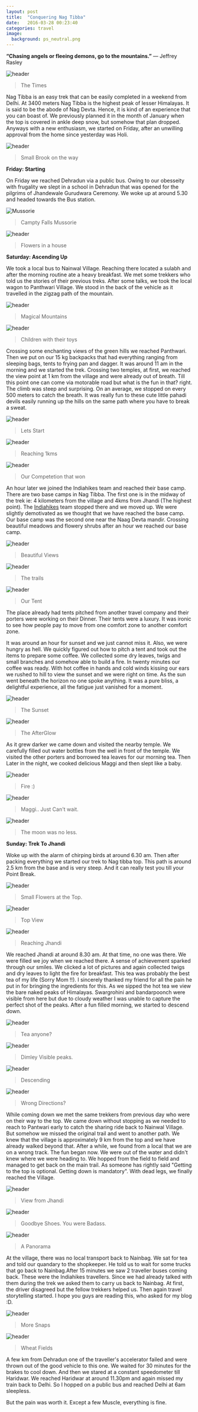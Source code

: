 ```yaml
---
layout: post
title:  "Conquering Nag Tibba"
date:   2016-03-28 00:23:40
categories: travel
image:
  background: ps_neutral.png
---
```


**“Chasing angels or fleeing demons, go to the mountains.”**
― Jeffrey Rasley


<img src="http://i.imgur.com/3pl5SYv.jpg" alt="header">

>The Times

Nag Tibba is an easy trek that can be easily completed in a weekend from Delhi. At 3400 meters Nag Tibba is the highest peak of lesser Himalayas. It is said to be the abode of Nag Devta. Hence, it is kind of an experience that you can boast of. We previously planned it in the month of January when the top is covered in ankle deep snow, but somehow that plan dropped. Anyways with a new enthusiasm, we started on Friday, after an unwilling approval from the home since yesterday was Holi.

<img src="http://i.imgur.com/fqHxPkz.jpg" alt="header">

>Small Brook on the way

**Friday: Starting**

On Friday we reached Dehradun via a public bus. Owing to our obesseity with frugality we slept in a school in Dehradun that was opened for the pilgrims of Jhandewale Gurudwara Ceremony. We woke up at around 5.30 and headed towards the Bus station.

<img src="http://i.imgur.com/8tVthQ7.jpg" alt="Mussorie">

>Campty Falls Mussorie

<img src="http://i.imgur.com/fMtl0lj.jpg" alt="header">

>Flowers in a house


**Saturday: Ascending Up**

We took a local bus to Nainwal Village. Reaching there located a sulabh and after the morning routine ate a heavy breakfast. We met some trekkers who told us the stories of their previous treks. After some talks, we took the local wagon to Panthwari Village. We stood in the back of the vehicle as it travelled in the zigzag path of the mountain. 


<img src="http://i.imgur.com/uEwsOS5.jpg" alt="header">

>Magical Mountains

<img src="http://i.imgur.com/MQJ8HXu.jpg" alt="header">

>Children with their toys


Crossing some enchanting views of the green hills we reached Panthwari. Then we put on our 15 kg backpacks that had everything ranging from sleeping bags, tents to frying pan and dagger. It was around 11 am in the morning and we started the trek. Crossing two temples, at first, we reached the view point at 1 km from the village and were already out of breath. Till this point one can come via motorable road but what is the fun in that? right. The climb was steep and surprising. On an  average, we stopped on every 500 meters to catch the breath. It was really fun to these cute little pahadi devils easily running up the hills on the same path where you have to break a sweat.

<img src="http://i.imgur.com/yyrpIrZ.jpg" alt="header">

>Lets Start

<img src="http://i.imgur.com/OAm912z.jpg" alt="header">

>Reaching 1kms

<img src="http://i.imgur.com/medWUE3.jpg" alt="header">

>Our Competetion that won

An hour later we joined the Indiahikes team and reached their base camp. There are two base camps in Nag Tibba. The first one is in the midway of the trek ie: 4 kilometers from the village and 4kms from Jhandi (The highest point). The <a href="http://indiahikes.in/"> Indiahikes</a> team stopped there and we moved up. We were slightly demotivated as we thought that we have reached the base camp. Our base camp was the second one near the Naag Devta mandir. Crossing beautiful meadows and flowery shrubs after an hour we reached our base camp. 

<img src="http://i.imgur.com/SKLwgkG.jpg" alt="header">

>Beautiful Views

<img src="http://i.imgur.com/MDbrsIL.jpg" alt="header">

>The trails

<img src="http://i.imgur.com/ppRlM5v.jpg" alt="header">

>Our Tent

The place already had tents pitched from another travel company and their porters were working on their Dinner. Their tents were a luxury. It was ironic to see how people pay to move from one comfort zone to another comfort zone.

It was around an hour for sunset and we just cannot miss it. Also, we were hungry as hell. We quickly figured out how to pitch a tent and took out the items to prepare some coffee. We collected some dry leaves, twigs and small branches and somehow able to build a fire. In twenty minutes our coffee was ready. With hot coffee in hands and cold winds kissing our ears we rushed to hill to view the sunset and we were right on time. As the sun went beneath the horizon no one spoke anything. It was a pure bliss, a delightful experience, all the fatigue just vanished for a moment.


<img src="http://i.imgur.com/vD5MNI8.jpg" alt="header">

>The Sunset

<img src="http://i.imgur.com/QYiWpA9.jpg" alt="header">

>The AfterGlow

As it grew darker we came down and visited the nearby temple. We carefully filled out water bottles from the well in front of the temple. We visited the other porters and borrowed tea leaves for our morning tea.
Then Later in the night, we cooked delicious Maggi and then slept like a baby.

<img src="http://i.imgur.com/SL9GFR2.jpg" alt="header">

>Fire :)

<img src="http://i.imgur.com/2st6C6j.jpg" alt="header">

>Maggi.. Just Can't wait.

<img src="http://i.imgur.com/cjtAMz0.jpg" alt="header">

>The moon was no less.

**Sunday: Trek To Jhandi**

Woke up with the alarm of chirping birds at around 6.30 am. Then after packing everything we started our trek to Nag tibba top. This path is around 2.5 km from the base and is very steep. And it can really test you till your Point Break. 


<img src="http://i.imgur.com/wb1i8KF.jpg" alt="header">

>Small Flowers at the Top.

<img src="http://i.imgur.com/37j5OQc.jpg" alt="header">

>Top View


<img src="http://i.imgur.com/lFKlkfR.jpg" alt="header">

>Reaching Jhandi

We reached Jhandi at around 8.30 am. At that time, no one was there. We were filled we joy when we reached there. A sense of achievement sparked through our smiles. We clicked a lot of pictures and again collected twigs and dry leaves to light the fire for breakfast. This tea was probably the best tea of my life (Sorry Mom !!). I sincerely thanked my friend for all the pain he put in for bringing the ingredients for this. As we sipped the hot tea we view the bare naked peaks of Himalayas. Swargrohini and bandarpoonch were visible from here but due to cloudy weather I was unable to capture the perfect shot of the peaks. After a fun filled morning, we started to descend down.

<img src="http://i.imgur.com/xm4TyLm.jpg" alt="header">

>Tea anyone?

<img src="http://i.imgur.com/PZog9Aj.jpg" alt="header">

>Dimley Visible peaks.

<img src="http://i.imgur.com/Mwhx1rz.jpg" alt="header">

>Descending

<img src="http://i.imgur.com/GZdNYjs.jpg" alt="header">

>Wrong Directions?

While coming down we met the same trekkers from previous day who were on their way to the top. We came down without stopping as we needed to reach to Pantwari early to catch the sharing ride back to Nainwal Village. But somehow we missed the original trail and went to another path. We knew that the village is approximately 9 km from the top and we have already walked beyond that. After a while, we found from a local that we are on a wrong track. The fun began now. We were out of the water and didn't knew where we were heading to. We hopped from the field to field and managed to get back on the main trail. As someone has rightly said "Getting to the top is optional. Getting down is mandatory".  With dead legs, we finally reached the Village.

<img src="http://i.imgur.com/JHrT8TY.jpg" alt="header">

>View from Jhandi

<img src="http://i.imgur.com/v2maPTw.jpg" alt="header">

>Goodbye Shoes. You were Badass.

<img src="http://i.imgur.com/XIlXdpB.jpg" alt="header">

>A Panorama

At the village, there was no local transport back to Nainbag. We sat for tea and told our quandary to the shopkeeper. He told us to wait for some trucks that go back to Nainbag.After 15 minutes we saw 2 traveller buses coming back. These were the Indiahikes travellers. Since we had already talked with them during the trek we asked them to carry us back to Nainbag. At first, the driver disagreed but the fellow trekkers helped us. Then again travel storytelling started. I hope you guys are reading this, who asked for my blog :D.

<img src="http://i.imgur.com/vqUFkrs.jpg" alt="header">

>More Snaps

<img src="http://i.imgur.com/gZtbMj2.jpg" alt="header">

>Wheat Fields


A few km from Dehradun one of the traveller's accelerator failed and were thrown out of the good vehicle to this one. We waited for 30 minutes for the brakes to cool down. And then we stared at a constant speedometer till Haridwar. We reached Haridwar at around 11.30pm and again missed my train back to Delhi. So I hopped on a public bus and reached Delhi at 6am sleepless. 

But the pain was worth it. Except a few Muscle, everything is fine.
